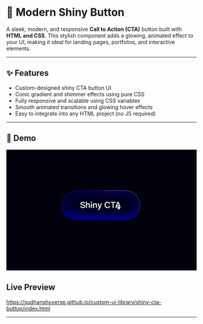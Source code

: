 # 🌟 Modern Shiny Button

A sleek, modern, and responsive **Call to Action (CTA)** button built with **HTML and CSS**. This stylish component adds a glowing, animated effect to your UI, making it ideal for landing pages, portfolios, and interactive elements.

---

## ✨ Features

- Custom-designed shiny CTA button UI  
- Conic gradient and shimmer effects using pure CSS  
- Fully responsive and scalable using CSS variables  
- Smooth animated transitions and glowing hover effects  
- Easy to integrate into any HTML project (no JS required)

---

## 🚀 Demo
![Shiny Button Preview](screenshot.gif)

## Live Preview
https://sudhanshuverse.github.io/custom-ui-library/shiny-cta-button/index.html

---
